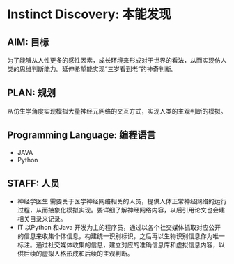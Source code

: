 # Instinct Discovery: 本能发现 # 
## AIM: 目标 ##
  为了能够从人性更多的感性因素，成长环境来形成对于世界的看法，从而实现仿人类的思维判断能力。延伸希望能实现“三岁看到老”的神奇判断。
## PLAN: 规划 ##
  从仿生学角度实现模拟大量神经元网络的交互方式，实现人类的主观判断的模拟。
## Programming Language: 编程语言 ##
  + JAVA 
  + Python
## STAFF: 人员 ##
  + 神经学医生
    需要关于医学神经网络相关的人员，提供人体正常神经网络的运行过程，从而抽象化模拟实现。要详细了解神经网络内容，以后引用论文也会建相关目录来记录。
  + IT
    以Python 和Java 开发为主的程序员，通过以各个社交媒体抓取对应公开的信息来收集个体信息，构建统一识别标识，之后再以生物识别信息作为唯一标注。通过社交媒体收集的信息，建立对应的准确信息库和虚拟信息内容，以供后续的虚拟人格形成和后续的主观判断。
  
